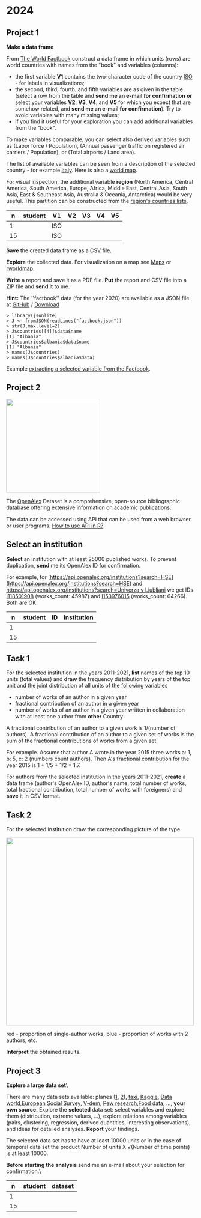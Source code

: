 # 2024

## Project 1

**Make a data frame**


From [The World Factbook](https://www.cia.gov/the-world-factbook/) construct a data frame in which units (rows) are world countries with names from the "book" and variables (columns):
  - the first variable **V1** contains the two-character code of the country [ISO](https://en.wikipedia.org/wiki/ISO_3166-1) - for labels in visualizations;
  - the second, third, fourth, and fifth variables are as given in the table  (select a row from the table and **send me an e-mail for confirmation** **or** select your variables **V2**, **V3**, **V4**, and **V5** for which you expect that are somehow related, and **send me an e-mail for confirmation**). Try to avoid variables with many missing values; 
  - if you find it useful for your exploration you can add additional variables from the "book".

To make variables comparable, you can select also derived variables such as (Labor force / Population), (Annual passenger traffic on registered air carriers / Population), or (Total airports / Land area).

The list of available variables can be seen from a description of the selected country - for example [Italy](Italy-Factbook.pdf). Here is also a [world map](world_pol.pdf).

For visual inspection, the additional variable **region** (North America, Central America, South America, Europe, Africa, Middle East, Central Asia, South Asia, East & Southeast Asia, Australia & Oceania, Antarctica) would be very useful. This partition can be constructed from the [region's countries lists](http://vladowiki.fmf.uni-lj.si/lib/exe/fetch.php?media=ru:hse:files:regions.zip).



|   n  |  student   |  V1                  |  V2                            |  V3                      |  V4                      | V5                      |
|------|------|------|-------|-------|-------|--------|   
|   1    |     | ISO |        |        |        |        |
|  15    |     | ISO |        |        |        |        |
  


**Save** the created data frame as a CSV file.

**Explore** the collected data. For visualization on a map see [Maps](notes:rmap) or [rworldmap](https://cran.r-project.org/web/packages/rworldmap/).

**Write** a report and save it as a PDF file. **Put** the report and CSV file into a ZIP file and **send it** to me.

**Hint:** The ''factbook'' data (for the year 2020) are available as a JSON file at [GitHub](https://github.com/iancoleman/cia_world_factbook_api#data) / [Download](https://github.com/iancoleman/cia_world_factbook_api/raw/master/data/factbook.json)

```
> library(jsonlite)
> J <- fromJSON(readLines("factbook.json"))
> str(J,max.level=2)
> J$countries[[4]]$data$name
[1] "Albania"
> J$countries$albania$data$name
[1] "Albania"
> names(J$countries)
> names(J$countries$albania$data)
```

Example [extracting a selected variable from the Factbook](fb.md).

## Project 2

<img src="openalex.png" width="250">

The [OpenAlex](https://openalex.org) Dataset is a comprehensive, open-source bibliographic database offering extensive information on academic publications.

The data can be accessed using API that can be used from a web browser or user programs. [How to use API in R?](http://vladowiki.fmf.uni-lj.si/doku.php?id=vlado:work:bib:alex:r1)

## Select an institution

**Select** an institution with at least 25000 published works. To prevent duplication, **send** me its OpenAlex ID for confirmation.

For example, for [https://api.openalex.org/institutions?search=HSE](https://api.openalex.org/institutions?search=HSE) and [https://api.openalex.org/institutions?search=Univerza v Ljubljani](https://api.openalex.org/institutions?search=Univerza%20v%20Ljubljani) we get IDs [I118501908](https://openalex.org/I118501908) (works_count: 45987) and [I153976015](https://openalex.org/I153976015) (works_count: 64266). Both are OK.

|   n  |  student   |  ID  |  institution                  |  
|------|------|-------|-------|   
|   1    |     |     |        | 
|  15    |     |     |        | 


 

## Task 1

For the selected institution in the years 2011-2021, **list** names of the top 10 units (total values) and **draw** the frequency distribution by years of the top unit and the joint distribution of all units of the following variables
  - number of works of an author in a given year
  - fractional contribution of an author in a given year
  - number of works of an author in a given year written in collaboration with at least one author from **other** Country

A fractional contribution of an author to a given work is 1/(number of authors). A fractional contribution of an author to a given set of works is the sum of the fractional contributions of works from a given set.

For example. Assume that author A wrote in the year 2015 three works a: 1, b: 5, c: 2 (numbers count authors). Then A's fractional contribution for the year 2015 is 1 + 1/5 + 1/2 = 1.7.

For authors from the selected institution in the years 2011-2021, **create** a data frame (author's OpenAlex ID, author's name, total number of works, total fractional contribution, total number of works with foreigners) and **save** it in CSV format.

## Task 2

For the selected institution draw the corresponding picture of the type

<img src="numauths.png" width="500">

red - proportion of single-author works, blue - proportion of works with 2 authors, etc.



**Interpret** the obtained results.

## Project 3
**Explore a large data set**\


There are many data sets available: planes ([1](http://stat-computing.org/dataexpo/2009/), [2](https://www.kaggle.com/usdot/flight-delays)), [taxi](http://toddwschneider.com/posts/analyzing-1-1-billion-nyc-taxi-and-uber-trips-with-a-vengeance/), [Kaggle](https://www.kaggle.com/datasets), [Data world](https://data.world/),[European Social Survey](http://www.europeansocialsurvey.org/), [V-dem](https://www.v-dem.net/en/data/data/v-party-dataset/), [Pew research](https://www.pewresearch.org/tools-and-resources/),[Food data](https://fdc.nal.usda.gov/download-datasets.html), ..., **your own source**. Explore the **selected** data set: select variables and
explore them (distribution, extreme values, ...), explore relations among variables (pairs, clustering, regression, derived quantities, 
interesting observations), and ideas for detailed analyses. **Report** your findings.

The selected data set has to have at least  10000 units or in the case of temporal data set the product Number of units X √(Number of time points) is at least 10000.

**Before starting the analysis** send me an e-mail about your selection for confirmation.\

| n | student | dataset   |
|------|------|-------|
|   1 |                   |    |
|  15 |                   |    |


